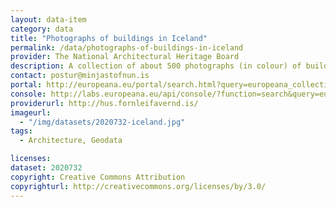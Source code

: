 ```yaml
---
layout: data-item
category: data
title: "Photographs of buildings in Iceland"
permalink: /data/photographs-of-buildings-in-iceland
provider: The National Architectural Heritage Board
description: A collection of about 500 photographs (in colour) of buildings in Iceland, including regular houses, lighthouses, and churches, provided through CARARE. The dataset has very rich object descriptions in Icelandic.
contact: postur@minjastofnun.is
portal: http://europeana.eu/portal/search.html?query=europeana_collectionName%3A2020732*&rows=24
console: http://labs.europeana.eu/api/console/?function=search&query=europeana_collectionName%3A2020732*&rows=24
providerurl: http://hus.fornleifavernd.is/
imageurl:
  - "/img/datasets/2020732-iceland.jpg"
tags:
  - Architecture, Geodata

licenses:
dataset: 2020732
copyright: Creative Commons Attribution
copyrighturl: http://creativecommons.org/licenses/by/3.0/
---
```

